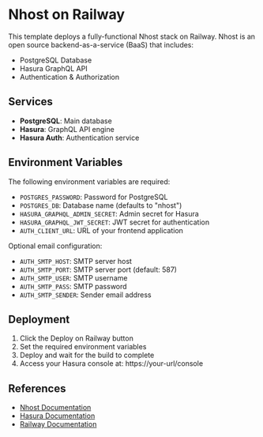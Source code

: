 # Nhost on Railway

This template deploys a fully-functional Nhost stack on Railway. Nhost is an open source backend-as-a-service (BaaS) that includes:

- PostgreSQL Database
- Hasura GraphQL API
- Authentication & Authorization

## Services

- **PostgreSQL**: Main database
- **Hasura**: GraphQL API engine
- **Hasura Auth**: Authentication service

## Environment Variables

The following environment variables are required:

- `POSTGRES_PASSWORD`: Password for PostgreSQL
- `POSTGRES_DB`: Database name (defaults to "nhost")
- `HASURA_GRAPHQL_ADMIN_SECRET`: Admin secret for Hasura
- `HASURA_GRAPHQL_JWT_SECRET`: JWT secret for authentication
- `AUTH_CLIENT_URL`: URL of your frontend application

Optional email configuration:
- `AUTH_SMTP_HOST`: SMTP server host
- `AUTH_SMTP_PORT`: SMTP server port (default: 587)
- `AUTH_SMTP_USER`: SMTP username
- `AUTH_SMTP_PASS`: SMTP password
- `AUTH_SMTP_SENDER`: Sender email address

## Deployment

1. Click the Deploy on Railway button
2. Set the required environment variables
3. Deploy and wait for the build to complete
4. Access your Hasura console at: https://your-url/console

## References

- [Nhost Documentation](https://docs.nhost.io)
- [Hasura Documentation](https://hasura.io/docs)
- [Railway Documentation](https://docs.railway.app)